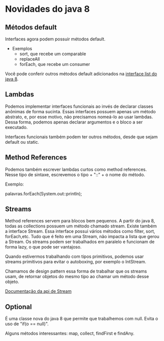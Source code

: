 # Novidades do java 8

## Métodos default
Interfaces agora podem possuir métodos default.
- Exemplos
    - sort, que recebe um comparable
    - replaceAll
    - forEach, que recebe um consumer

Você pode conferir outros métodos default adicionados na [interface list do java 8](https://docs.oracle.com/javase/8/docs/api/java/util/List.html). 

## Lambdas

Podemos implementar interfaces funcionais ao invés de declarar classes anônimas de forma sucinta. Essas interfaces possuem apenas um método abstrato, e, por esse motivo, não precisamos nomeá-lo ao usar lambdas. Dessa forma, podemos apenas declarar argumentos e o bloco a ser executado.

Interfaces funcionais também podem ter outros métodos, desde que sejam default ou static.

## Method References

Podemos também escrever lambdas curtos como method references. Nesse tipo de sintaxe, escrevemos o tipo + "::" + o nome do método.

Exemplo:

palavras.forEach(System.out::println);

## Streams

Method references servem para blocos bem pequenos. A partir do java 8, todas as collections possuem um método chamado stream. Existe também a interface Stream. Essa interface possui vários métodos como filter, sort, forEach,etc. Tudo que é feito em uma Stream, não impacta a lista que gerou a Stream. Os streams podem ser trabalhados em paralelo e funcionam de forma lazy, o que pode ser vantajoso.

Quando estivermos trabalhando com tipos primitivos, podemos usar streams primitivos para evitar o autoboxing, por exemplo o IntStream.

Chamamos de design pattern essa forma de trabalhar que os streams usam, de retornar objetos do mesmo tipo ao chamar um método desse objeto.

[Documentação da api de Stream](http://docs.oracle.com/javase/8/docs/api/java/util/stream/Stream.html)

## Optional

É uma classe nova do java 8 que permite que trabalhemos com null. Evita o uso de "if(o == null)".

Alguns métodos interessantes: map, collect, findFirst e findAny.